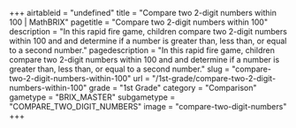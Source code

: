 +++
airtableid = "undefined"
title = "Compare two 2-digit numbers within 100 | MathBRIX"
pagetitle = "Compare two 2-digit numbers within 100"
description = "In this rapid fire game, children compare two 2-digit numbers within 100 and and determine if a number is greater than, less than, or equal to a second number."
pagedescription = "In this rapid fire game, children compare two 2-digit numbers within 100 and and determine if a number is greater than, less than, or equal to a second number."
slug = "compare-two-2-digit-numbers-within-100"
url = "/1st-grade/compare-two-2-digit-numbers-within-100"
grade = "1st Grade"
category = "Comparison"
gametype = "BRIX_MASTER"
subgametype = "COMPARE_TWO_DIGIT_NUMBERS"
image = "compare-two-digit-numbers"
+++